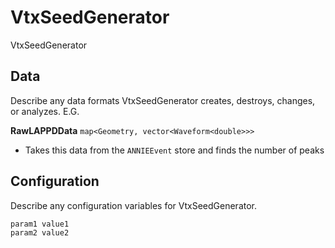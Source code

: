 # VtxSeedGenerator

VtxSeedGenerator

## Data

Describe any data formats VtxSeedGenerator creates, destroys, changes, or analyzes. E.G.

**RawLAPPDData** `map<Geometry, vector<Waveform<double>>>`
* Takes this data from the `ANNIEEvent` store and finds the number of peaks

## Configuration

Describe any configuration variables for VtxSeedGenerator.

```
param1 value1
param2 value2
```
